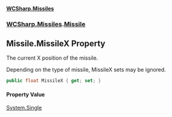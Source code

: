 #### [WCSharp.Missiles](README.md 'README')
### [WCSharp.Missiles](WCSharp.Missiles.md 'WCSharp.Missiles').[Missile](WCSharp.Missiles.Missile.md 'WCSharp.Missiles.Missile')

## Missile.MissileX Property

The current X position of the missile.  
  
Depending on the type of missile, MissileX sets may be ignored.

```csharp
public float MissileX { get; set; }
```

#### Property Value
[System.Single](https://docs.microsoft.com/en-us/dotnet/api/System.Single 'System.Single')